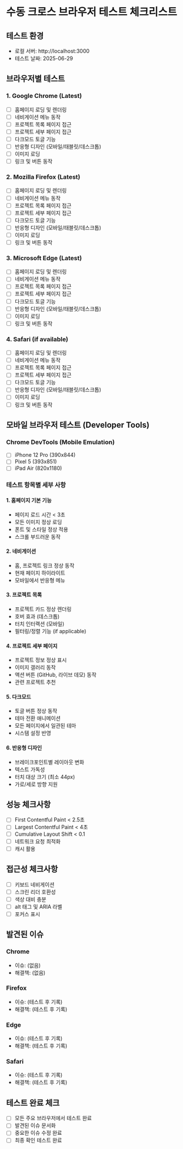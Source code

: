 # 수동 크로스 브라우저 테스트 체크리스트

## 테스트 환경

- 로컬 서버: http://localhost:3000
- 테스트 날짜: 2025-06-29

## 브라우저별 테스트

### 1. Google Chrome (Latest)

- [ ] 홈페이지 로딩 및 렌더링
- [ ] 네비게이션 메뉴 동작
- [ ] 프로젝트 목록 페이지 접근
- [ ] 프로젝트 세부 페이지 접근
- [ ] 다크모드 토글 기능
- [ ] 반응형 디자인 (모바일/태블릿/데스크톱)
- [ ] 이미지 로딩
- [ ] 링크 및 버튼 동작

### 2. Mozilla Firefox (Latest)

- [ ] 홈페이지 로딩 및 렌더링
- [ ] 네비게이션 메뉴 동작
- [ ] 프로젝트 목록 페이지 접근
- [ ] 프로젝트 세부 페이지 접근
- [ ] 다크모드 토글 기능
- [ ] 반응형 디자인 (모바일/태블릿/데스크톱)
- [ ] 이미지 로딩
- [ ] 링크 및 버튼 동작

### 3. Microsoft Edge (Latest)

- [ ] 홈페이지 로딩 및 렌더링
- [ ] 네비게이션 메뉴 동작
- [ ] 프로젝트 목록 페이지 접근
- [ ] 프로젝트 세부 페이지 접근
- [ ] 다크모드 토글 기능
- [ ] 반응형 디자인 (모바일/태블릿/데스크톱)
- [ ] 이미지 로딩
- [ ] 링크 및 버튼 동작

### 4. Safari (if available)

- [ ] 홈페이지 로딩 및 렌더링
- [ ] 네비게이션 메뉴 동작
- [ ] 프로젝트 목록 페이지 접근
- [ ] 프로젝트 세부 페이지 접근
- [ ] 다크모드 토글 기능
- [ ] 반응형 디자인 (모바일/태블릿/데스크톱)
- [ ] 이미지 로딩
- [ ] 링크 및 버튼 동작

## 모바일 브라우저 테스트 (Developer Tools)

### Chrome DevTools (Mobile Emulation)

- [ ] iPhone 12 Pro (390x844)
- [ ] Pixel 5 (393x851)
- [ ] iPad Air (820x1180)

### 테스트 항목별 세부 사항

#### 1. 홈페이지 기본 기능

- 페이지 로드 시간 < 3초
- 모든 이미지 정상 로딩
- 폰트 및 스타일 정상 적용
- 스크롤 부드러운 동작

#### 2. 네비게이션

- 홈, 프로젝트 링크 정상 동작
- 현재 페이지 하이라이트
- 모바일에서 반응형 메뉴

#### 3. 프로젝트 목록

- 프로젝트 카드 정상 렌더링
- 호버 효과 (데스크톱)
- 터치 인터랙션 (모바일)
- 필터링/정렬 기능 (if applicable)

#### 4. 프로젝트 세부 페이지

- 프로젝트 정보 정상 표시
- 이미지 갤러리 동작
- 액션 버튼 (GitHub, 라이브 데모) 동작
- 관련 프로젝트 추천

#### 5. 다크모드

- 토글 버튼 정상 동작
- 테마 전환 애니메이션
- 모든 페이지에서 일관된 테마
- 시스템 설정 반영

#### 6. 반응형 디자인

- 브레이크포인트별 레이아웃 변화
- 텍스트 가독성
- 터치 대상 크기 (최소 44px)
- 가로/세로 방향 지원

## 성능 체크사항

- [ ] First Contentful Paint < 2.5초
- [ ] Largest Contentful Paint < 4초
- [ ] Cumulative Layout Shift < 0.1
- [ ] 네트워크 요청 최적화
- [ ] 캐시 활용

## 접근성 체크사항

- [ ] 키보드 네비게이션
- [ ] 스크린 리더 호환성
- [ ] 색상 대비 충분
- [ ] alt 태그 및 ARIA 라벨
- [ ] 포커스 표시

## 발견된 이슈

### Chrome

- 이슈: (없음)
- 해결책: (없음)

### Firefox

- 이슈: (테스트 후 기록)
- 해결책: (테스트 후 기록)

### Edge

- 이슈: (테스트 후 기록)
- 해결책: (테스트 후 기록)

### Safari

- 이슈: (테스트 후 기록)
- 해결책: (테스트 후 기록)

## 테스트 완료 체크

- [ ] 모든 주요 브라우저에서 테스트 완료
- [ ] 발견된 이슈 문서화
- [ ] 중요한 이슈 수정 완료
- [ ] 최종 확인 테스트 완료
